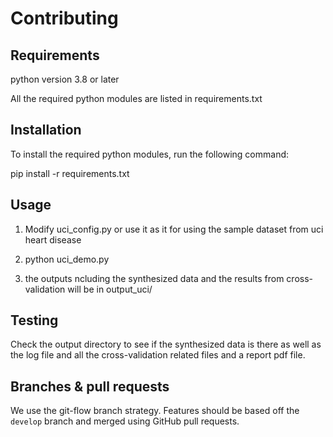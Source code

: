 # Contributing

## Requirements

python version 3.8 or later

All the required python modules are listed in requirements.txt



## Installation

To install the required python modules, run the following command:

pip install -r requirements.txt


## Usage

1. Modify uci_config.py    or use it as it for using the sample dataset from uci heart disease

2. python uci_demo.py

3. the outputs ncluding the synthesized data and the results from cross-validation will be in output_uci/


## Testing

Check the output directory to see if the synthesized data is there as well as the log file and all the cross-validation
related files and a report pdf file.

## Branches & pull requests
We use the git-flow branch strategy. Features should be based off the `develop` branch and merged using GitHub pull requests.

